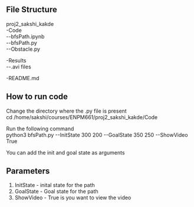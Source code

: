 ## File Structure

proj2_sakshi_kakde     
-Code    
--bfsPath.ipynb    
--bfsPath.py    
--Obstacle.py    

-Results   
--.avi files   

-README.md   

## How to run code   
Change the directory where the .py file is present    
cd /home/sakshi/courses/ENPM661/proj2_sakshi_kakde/Code

Run the following command     
python3 bfsPath.py --InitState 300 200 --GoalState 350 250 --ShowVideo True  

You can add the init and goal state as arguments    

## Parameters   
1) InitState - inital state for the path
2) GoalState - Goal state for the path
3) ShowVideo - True is you want to view the video 

